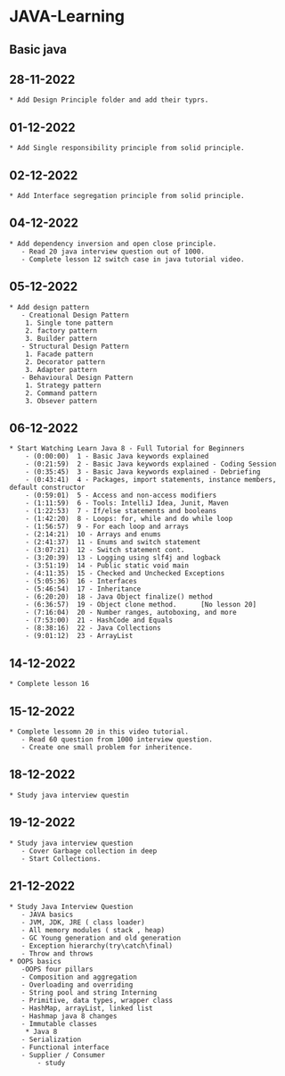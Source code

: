 # JAVA-Learning
## Basic java 
## 28-11-2022 
	* Add Design Principle folder and add their typrs.
## 01-12-2022 
	* Add Single responsibility principle from solid principle.
## 02-12-2022 
	* Add Interface segregation principle from solid principle.
## 04-12-2022
	* Add dependency inversion and open close principle. 
	   - Read 20 java interview question out of 1000.
	   - Complete lesson 12 switch case in java tutorial video.
## 05-12-2022
	* Add design pattern 
	   - Creational Design Pattern
	   	1. Single tone pattern
		2. factory pattern
		3. Builder pattern
	   - Structural Design Pattern 
	   	1. Facade pattern
		2. Decorator pattern
		3. Adapter pattern
	   - Behavioural Design Pattern
	   	1. Strategy pattern
		2. Command pattern
		3. Obsever pattern
## 06-12-2022 
	* Start Watching Learn Java 8 - Full Tutorial for Beginners 
		- (0:00:00)  1 - Basic Java keywords explained
 		- (0:21:59)  2 - Basic Java keywords explained - Coding Session
		- (0:35:45)  3 - Basic Java keywords explained - Debriefing
 		- (0:43:41)  4 - Packages, import statements, instance members, default constructor
 		- (0:59:01)  5 - Access and non-access modifiers
		- (1:11:59)  6 - Tools: IntelliJ Idea, Junit, Maven
		- (1:22:53)  7 - If/else statements and booleans
		- (1:42:20)  8 - Loops: for, while and do while loop
 		- (1:56:57)  9 - For each loop and arrays
		- (2:14:21)  10 - Arrays and enums
		- (2:41:37)  11 - Enums and switch statement
 		- (3:07:21)  12 - Switch statement cont.
 		- (3:20:39)  13 - Logging using slf4j and logback
 		- (3:51:19)  14 - Public static void main
 		- (4:11:35)  15 - Checked and Unchecked Exceptions
 		- (5:05:36)  16 - Interfaces
 		- (5:46:54)  17 - Inheritance
 		- (6:20:20)  18 - Java Object finalize() method
 		- (6:36:57)  19 - Object clone method.      [No lesson 20]
 		- (7:16:04)  20 - Number ranges, autoboxing, and more
 		- (7:53:00)  21 - HashCode and Equals
 		- (8:38:16)  22 - Java Collections
 		- (9:01:12)  23 - ArrayList
## 14-12-2022 
	* Complete lesson 16
## 15-12-2022 
	* Complete lessomn 20 in this video tutorial.
	   - Read 60 question from 1000 interview question.
	   - Create one small problem for inheritence.
## 18-12-2022 
	* Study java interview questin
## 19-12-2022 
	* Study java interview question 
	   - Cover Garbage collection in deep
	   - Start Collections.
## 21-12-2022    
	* Study Java Interview Question
	   - JAVA basics
	   - JVM, JDK, JRE ( class loader)
	   - All memory modules ( stack , heap)
	   - GC Young generation and old generation
	   - Exception hierarchy(try\catch\final)
	   - Throw and throws
	* OOPS basics
	   -OOPS four pillars
	   - Composition and aggregation
	   - Overloading and overriding
	   - String pool and string Interning
	   - Primitive, data types, wrapper class
	   - HashMap, arrayList, linked list
	   - Hashmap java 8 changes
	   - Immutable classes
        * Java 8
	   - Serialization
	   - Functional interface 
	   - Supplier / Consumer
           - study
